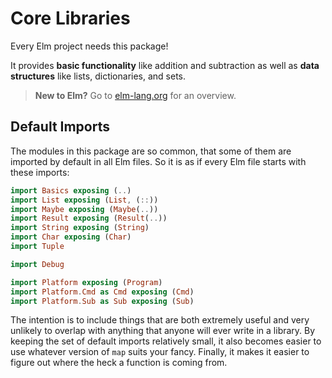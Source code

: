 # Core Libraries


Every Elm project needs this package!

It provides **basic functionality** like addition and subtraction as well as **data structures** like lists, dictionaries, and sets.

> **New to Elm?** Go to [elm-lang.org](https://elm-lang.org) for an overview.


## Default Imports

The modules in this package are so common, that some of them are imported by default in all Elm files. So it is as if every Elm file starts with these imports:

```elm
import Basics exposing (..)
import List exposing (List, (::))
import Maybe exposing (Maybe(..))
import Result exposing (Result(..))
import String exposing (String)
import Char exposing (Char)
import Tuple

import Debug

import Platform exposing (Program)
import Platform.Cmd as Cmd exposing (Cmd)
import Platform.Sub as Sub exposing (Sub)
```

The intention is to include things that are both extremely useful and very unlikely to overlap with anything that anyone will ever write in a library. By keeping the set of default imports relatively small, it also becomes easier to use whatever version of `map` suits your fancy. Finally, it makes it easier to figure out where the heck a function is coming from.
